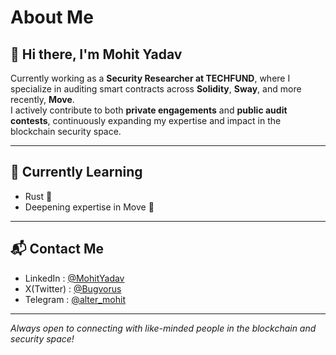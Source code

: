# About Me

## 👋 Hi there, I'm Mohit Yadav

Currently working as a **Security Researcher at TECHFUND**, where I specialize in auditing smart contracts across **Solidity**, **Sway**, and more recently, **Move**.  
I actively contribute to both **private engagements** and **public audit contests**, continuously expanding my expertise and impact in the blockchain security space.

---

## 🚀 Currently Learning

- Rust 🦀  
- Deepening expertise in Move 🔐

---

## 📬 Contact Me

- LinkedIn : [@MohitYadav](https://www.linkedin.com/in/0x4d6f686974/)  
- X(Twitter) : [@Bugvorus](https://x.com/Bugvorus)  
- Telegram : [@alter_mohit](https://t.me/alter_mohit)  

---

_Always open to connecting with like-minded people in the blockchain and security space!_
